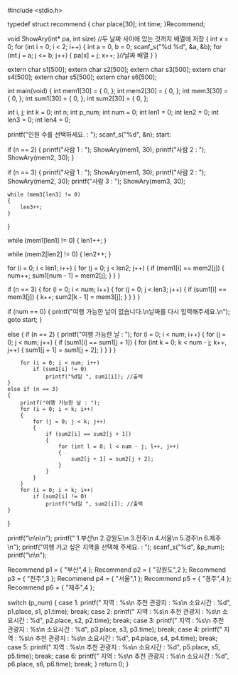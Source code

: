 
#include <stdio.h>

typedef struct recommend { char place[30]; int time; }Recommend;

void ShowAry(int* pa, int size) //두 날짜 사이에 있는 것까지 배열에 저장 { int x = 0; for (int i = 0; i < 2; i++) { int a = 0, b = 0; scanf_s("%d %d", &a, &b); for (int j = a; j <= b; j++) { pa[x] = j; x++; }//날짜 배열 } }

extern char s1[500]; extern char s2[500]; extern char s3[500]; extern char s4[500]; extern char s5[500]; extern char s6[500];

int main(void) { int mem1[30] = { 0, }; int mem2[30] = { 0, }; int mem3[30] = { 0, }; int sum1[30] = { 0, }; int sum2[30] = { 0, };

int i, j;
int k = 0;
int n;
int p_num;
int num = 0;
int len1 = 0;
int len2 = 0;
int len3 = 0;
int len4 = 0;

printf("인원 수를 선택하세요. : ");
scanf_s("%d", &n);
start:

if (n == 2)
{
	printf("사람 1 : ");
	ShowAry(mem1, 30);
	printf("사람 2 : ");
	ShowAry(mem2, 30);
}

if (n == 3)
{
	printf("사람 1 : ");
	ShowAry(mem1, 30);
	printf("사람 2 : ");
	ShowAry(mem2, 30);
	printf("사람 3 : ");
	ShowAry(mem3, 30);

	while (mem3[len3] != 0)
	{
		len3++;
	}
}

while (mem1[len1] != 0)
{
	len1++;
}

while (mem2[len2] != 0)
{
	len2++;
}

for (i = 0; i < len1; i++)
{
	for (j = 0; j < len2; j++)
	{
		if (mem1[i] == mem2[j])
		{
			num++;
			sum1[num - 1] = mem2[j];
		}
	}
}

if (n == 3)
{
	for (i = 0; i < num; i++)
	{
		for (j = 0; j < len3; j++)
		{
			if (sum1[i] == mem3[j])
			{
				k++;
				sum2[k - 1] = mem3[j];
			}
		}
	}
}

if (num == 0)
{
	printf("여행 가능한 날이 없습니다.\n날짜를 다시 입력해주세요.\n");
	goto start;
}

else
{
	if (n == 2)
	{
		printf("여행 가능한 날 : ");
		for (i = 0; i < num; i++) {
			for (j = 0; j < num; j++) {
				if (sum1[i] == sum1[j + 1]) {
					for (int k = 0; k < num - j; k++, j++) {
						sum1[j + 1] = sum1[j + 2];
					}
				}
			}
		}

		for (i = 0; i < num; i++)
			if (sum1[i] != 0)
				printf("%d일 ", sum1[i]); //출력
	}
	else if (n == 3)
	{
		printf("여행 가능한 날 : ");
		for (i = 0; i < k; i++) 
		{
			for (j = 0; j < k; j++)
			{
				if (sum2[i] == sum2[j + 1])
				{
					for (int l = 0; l < num - j; l++, j++)
					{
						sum2[j + 1] = sum2[j + 2];
					}
				}
			}
		}
		for (i = 0; i < k; i++)
			if (sum2[i] != 0)
				printf("%d일 ", sum2[i]); //출력
	}
}

printf("\n\n\n");
printf(" 1.부산\n 2.강원도\n 3.전주\n 4.서울\n 5.경주\n 6.제주\n");
printf("여행 가고 싶은 지역을 선택해 주세요. :  ");
scanf_s("%d", &p_num);
printf("\n\n");

Recommend p1 = { "부산",4 };
Recommend p2 = { "강원도",2 };
Recommend p3 = { "전주",3 };
Recommend p4 = { "서울",1 };
Recommend p5 = { "경주",4 };
Recommend p6 = { "제주",4 };

switch (p_num)
{
case 1: printf(" 지역 : %s\n 추천 관광지 : %s\n 소요시간 : %d", p1.place, s1, p1.time);
	break;
case 2: printf(" 지역 : %s\n 추천 관광지 : %s\n 소요시간 : %d", p2.place, s2, p2.time);
	break;
case 3: printf(" 지역 : %s\n 추천 관광지 : %s\n 소요시간 : %d", p3.place, s3, p3.time);
	break;
case 4: printf(" 지역 : %s\n 추천 관광지 : %s\n 소요시간 : %d", p4.place, s4, p4.time);
	break;
case 5: printf(" 지역 : %s\n 추천 관광지 : %s\n 소요시간 : %d", p5.place, s5, p5.time);
	break;
case 6: printf(" 지역 : %s\n 추천 관광지 : %s\n 소요시간 : %d", p6.place, s6, p6.time);
	break;
}
return 0;
}
